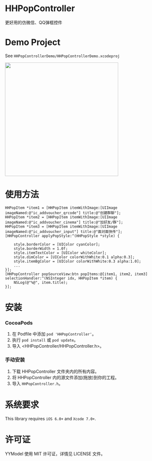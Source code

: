 # HHPopController
更好用的仿微信、QQ弹框控件


Demo Project
==============
See `HHPopControllerDemo/HHPopControllerDemo.xcodeproj`

<img src="https://github.com/theSkyOfJune/HHPopController/blob/master/gif/Untitled.gif" width="375"><br/>


使用方法
==============
    HHPopItem *item1 = [HHPopItem itemWithImage:[UIImage imageNamed:@"ic_addvoucher_qrcode"] title:@"创建群聊"];
    HHPopItem *item2 = [HHPopItem itemWithImage:[UIImage imageNamed:@"ic_addvoucher_cinema"] title:@"加好友/群"];
    HHPopItem *item3 = [HHPopItem itemWithImage:[UIImage imageNamed:@"ic_addvoucher_input"] title:@"面对面快传"];
    [HHPopController applyPopStyle:^(HHPopStyle *style) {

        style.borderColor = [UIColor cyanColor];
        style.borderWidth = 1.0f;
        style.itemTextColor = [UIColor whiteColor];
        style.dimColor = [UIColor colorWithWhite:0.1 alpha:0.3];
        style.itemBgColor = [UIColor colorWithWhite:0.3 alpha:1.0];
        ...
    }];
    [HHPopController popSourceView:btn popItems:@[item1, item2, item3] selectionHandler:^(NSInteger idx, HHPopItem *item) {
        NSLog(@"%@", item.title);
    }];


安装
==============

### CocoaPods

1. 在 Podfile 中添加 `pod 'HHPopController'`。
2. 执行 `pod install` 或 `pod update`。
3. 导入 \<HHPopController/HHPopController.h\>。


### 手动安装

1. 下载 HHPopController 文件夹内的所有内容。
2. 将 HHPopController 内的源文件添加(拖放)到你的工程。
3. 导入 `HHPopController.h`。


系统要求
==============
This library requires `iOS 6.0+` and `Xcode 7.0+`.


许可证
==============
YYModel 使用 MIT 许可证，详情见 LICENSE 文件。
